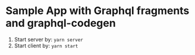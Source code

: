 # Sample App with Graphql fragments and graphql-codegen

1. Start server by: `yarn server`
2. Start client by: `yarn start`
